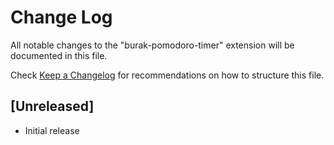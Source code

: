 # Change Log

All notable changes to the "burak-pomodoro-timer" extension will be documented in this file.

Check [Keep a Changelog](http://keepachangelog.com/) for recommendations on how to structure this file.

## [Unreleased]

- Initial release